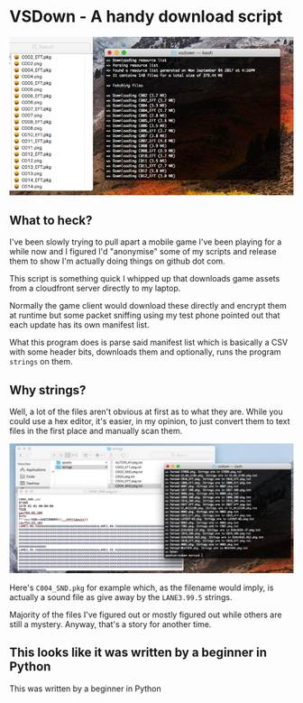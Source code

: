 # VSDown - A handy download script

![A screenshot of the script downloading a game manifest](/docs/downloading.png?raw=true)

## What to heck?

I've been slowly trying to pull apart a mobile game I've been playing for a while now and I figured I'd "anonymise" some of my scripts and release them to show I'm actually doing things on github dot com.

This script is something quick I whipped up that downloads game assets from a cloudfront server directly to my laptop.

Normally the game client would download these directly and encrypt them at runtime but some packet sniffing using my test phone pointed out that each update has its own manifest list.

What this program does is parse said manifest list which is basically a CSV with some header bits, downloads them and optionally, runs the program `strings` on them.

## Why strings?

Well, a lot of the files aren't obvious at first as to what they are. While you could use a hex editor, it's easier, in my opinion, to just convert them to text files in the first place and manually scan them.

![An example of a file passed through strings](/docs/stringfile.png?raw=true)

Here's `C004_SND.pkg` for example which, as the filename would imply, is actually a sound file as give away by the `LANE3.99.5` strings.

Majority of the files I've figured out or mostly figured out while others are still a mystery. Anyway, that's a story for another time.

## This looks like it was written by a beginner in Python

This was written by a beginner in Python